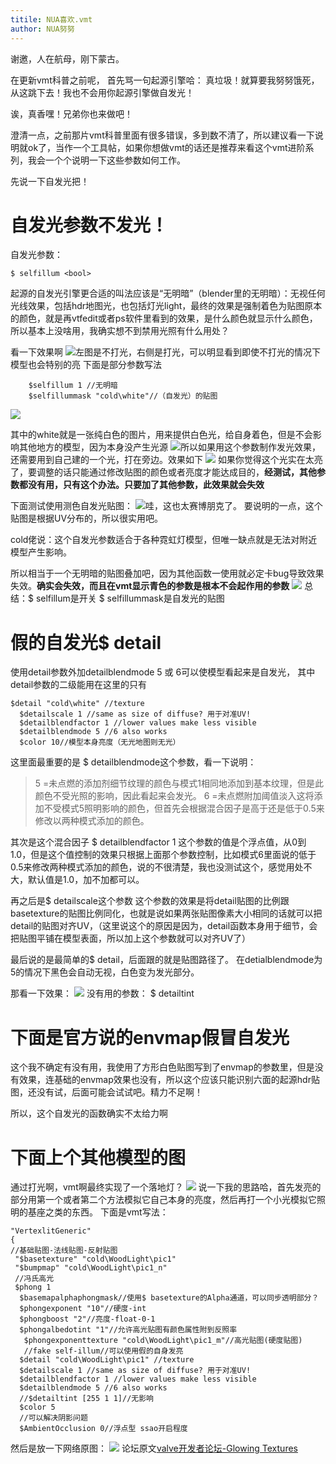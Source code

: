 ```yaml
---
titile: NUA喜欢.vmt
author: NUA努努
---
```

谢邀，人在航母，刚下蒙古。

在更新vmt科普之前呢，
首先骂一句起源引擎哈：
真垃圾！就算要我努努饿死，从这跳下去！我也不会用你起源引擎做自发光！

诶，真香嘿！兄弟你也来做吧！

澄清一点，之前那片vmt科普里面有很多错误，多到数不清了，所以建议看一下说明就ok了，当作一个工具帖，如果你想做vmt的话还是推荐来看这个vmt进阶系列，我会一个个说明一下这些参数如何工作。

先说一下自发光把！

# 自发光参数不发光！

自发光参数：

```
$ selfillum <bool>
```

起源的自发光引擎更合适的叫法应该是“无明暗”（blender里的无明暗）：无视任何光线效果，包括hdr地图光，也包括灯光light，最终的效果是强制着色为贴图原本的颜色，就是再vtfedit或者ps软件里看到的效果，是什么颜色就显示什么颜色，所以基本上没啥用，我确实想不到禁用光照有什么用处？

看一下效果啊
![](https://img-blog.csdnimg.cn/20200321185416175.png?x-oss-process=image/watermark,type_ZmFuZ3poZW5naGVpdGk,shadow_10,text_aHR0cHM6Ly9ibG9nLmNzZG4ubmV0L3dlaXhpbl80NDU0Njg2NQ==,size_16,color_FFFFFF,t_70)左图是不打光，右侧是打光，可以明显看到即使不打光的情况下模型也会特别的亮
下面是部分参数写法

```
	$selfillum 1 //无明暗
 	$selfillummask "cold\white"//（自发光）的贴图
```

![](https://img-blog.csdnimg.cn/20200321185621121.png?x-oss-process=image/watermark,type_ZmFuZ3poZW5naGVpdGk,shadow_10,text_aHR0cHM6Ly9ibG9nLmNzZG4ubmV0L3dlaXhpbl80NDU0Njg2NQ==,size_16,color_FFFFFF,t_70)

其中的white就是一张纯白色的图片，用来提供白色光，给自身着色，但是不会影响其他地方的模型，因为本身没产生光源
![](https://img-blog.csdnimg.cn/20200321185933760.png?x-oss-process=image/watermark,type_ZmFuZ3poZW5naGVpdGk,shadow_10,text_aHR0cHM6Ly9ibG9nLmNzZG4ubmV0L3dlaXhpbl80NDU0Njg2NQ==,size_16,color_FFFFFF,t_70)所以如果用这个参数制作发光效果，还需要用到自己建的一个光，打在旁边。效果如下
![](https://img-blog.csdnimg.cn/20200321190140906.png?x-oss-process=image/watermark,type_ZmFuZ3poZW5naGVpdGk,shadow_10,text_aHR0cHM6Ly9ibG9nLmNzZG4ubmV0L3dlaXhpbl80NDU0Njg2NQ==,size_16,color_FFFFFF,t_70)
如果你觉得这个光实在太亮了，要调整的话只能通过修改贴图的颜色或者亮度才能达成目的，**经测试，其他参数都没有用，只有这个办法。只要加了其他参数，此效果就会失效**

下面测试使用测色自发光贴图：
![](https://img-blog.csdnimg.cn/20200321191724886.png?x-oss-process=image/watermark,type_ZmFuZ3poZW5naGVpdGk,shadow_10,text_aHR0cHM6Ly9ibG9nLmNzZG4ubmV0L3dlaXhpbl80NDU0Njg2NQ==,size_16,color_FFFFFF,t_70)哇，这也太赛博朋克了。
要说明的一点，这个贴图是根据UV分布的，所以很实用吧。

cold佬说：这个自发光参数适合于各种霓虹灯模型，但唯一缺点就是无法对附近模型产生影响。

所以相当于一个无明暗的贴图叠加吧，因为其他函数一使用就必定卡bug导致效果失效。**确实会失效，而且在vmt显示青色的参数是根本不会起作用的参数**
![](https://img-blog.csdnimg.cn/20200321192429226.png)
总结：$ selfillum是开关
$ selfillummask是自发光的贴图


# 假的自发光$ detail
使用detail参数外加detailblendmode 5 或 6可以使模型看起来是自发光，
其中detail参数的二级能用在这里的只有

```
$detail "cold\white" //texture
  $detailscale 1 //same as size of diffuse? 用于对准UV!
  $detailblendfactor 1 //lower values make less visible
  $detailblendmode 5 //6 also works
  $color 10//模型本身亮度（无光地图则无光）
```
这里面最重要的是 $ detailblendmode这个参数，看一下说明：

> 5 =未点燃的添加剂细节纹理的颜色与模式1相同地添加到基本纹理，但是此颜色不受光照的影响，因此看起来会发光。
6 =未点燃附加阈值淡入这将添加不受模式5照明影响的颜色，但首先会根据混合因子是高于还是低于0.5来修改以两种模式添加的颜色。

其次是这个混合因子 $ detailblendfactor 1
这个参数的值是个浮点值，从0到1.0，但是这个值控制的效果只根据上面那个参数控制，比如模式6里面说的低于0.5来修改两种模式添加的颜色，说的不很清楚，我也没测试这个，感觉用处不大，默认值是1.0，加不加都可以。

再之后是$ detailscale这个参数
这个参数的效果是将detail贴图的比例跟basetexture的贴图比例同化，也就是说如果两张贴图像素大小相同的话就可以把detail的贴图对齐UV，（这里说这个的原因是因为，detail函数本身用于细节，会把贴图平铺在模型表面，所以加上这个参数就可以对齐UV了）

最后说的是最简单的$ detail，后面跟的就是贴图路径了。
在detialblendmode为5的情况下黑色会自动无视，白色变为发光部分。


那看一下效果：
![](https://img-blog.csdnimg.cn/20200321193808310.png?x-oss-process=image/watermark,type_ZmFuZ3poZW5naGVpdGk,shadow_10,text_aHR0cHM6Ly9ibG9nLmNzZG4ubmV0L3dlaXhpbl80NDU0Njg2NQ==,size_16,color_FFFFFF,t_70)
没有用的参数： $ detailtint


# 下面是官方说的envmap假冒自发光
这个我不确定有没有用，我使用了方形白色贴图写到了envmap的参数里，但是没有效果，连基础的envmap效果也没有，所以这个应该只能识别六面的起源hdr贴图，还没有试，后面可能会试试吧。精力不足啊！



所以，这个自发光的函数确实不太给力啊

# 下面上个其他模型的图
通过打光啊，vmt啊最终实现了一个落地灯？
![](https://img-blog.csdnimg.cn/20200321195932936.png?x-oss-process=image/watermark,type_ZmFuZ3poZW5naGVpdGk,shadow_10,text_aHR0cHM6Ly9ibG9nLmNzZG4ubmV0L3dlaXhpbl80NDU0Njg2NQ==,size_16,color_FFFFFF,t_70)
说一下我的思路哈，首先发亮的部分用第一个或者第二个方法模拟它自己本身的亮度，然后再打一个小光模拟它照明的基座之类的东西。
下面是vmt写法：

```
"VertexlitGeneric"
{
//基础贴图-法线贴图-反射贴图
 "$basetexture" "cold\WoodLight\pic1"
 "$bumpmap" "cold\WoodLight\pic1_n"
 //冯氏高光
 $phong 1
  $basemapalphaphongmask//使用$ basetexture的Alpha通道，可以同步透明部分？
  $phongexponent "10"//硬度-int
  $phongboost "2"//亮度-float-0-1
  $phongalbedotint "1"//允许高光贴图有颜色属性附到反照率
   $phongexponenttexture "cold\WoodLight\pic1_m"//高光贴图(硬度贴图)
   //fake self-illum//可以使用假的自身发亮
  $detail "cold\WoodLight\pic1" //texture
  $detailscale 1 //same as size of diffuse? 用于对准UV!
  $detailblendfactor 1 //lower values make less visible
  $detailblendmode 5 //6 also works
  //$detailtint [255 1 1]//无影响
  $color 5
  //可以解决阴影问题
  $AmbientOcclusion 0//浮点型 ssao开启程度
```

然后是放一下网络原图：
![](https://img-blog.csdnimg.cn/20200321200505866.png?x-oss-process=image/watermark,type_ZmFuZ3poZW5naGVpdGk,shadow_10,text_aHR0cHM6Ly9ibG9nLmNzZG4ubmV0L3dlaXhpbl80NDU0Njg2NQ==,size_16,color_FFFFFF,t_70)
论坛原文[valve开发者论坛-Glowing Textures](https://developer.valvesoftware.com/wiki/Glowing_Textures#.24selfillum_textures)

